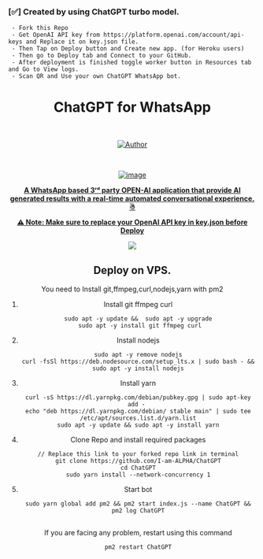 
### [✅] Created by using ChatGPT turbo model.

     - Fork this Repo
     - Get OpenAI API key from https://platform.openai.com/account/api-keys and Replace it on key.json file.
     - Then Tap on Deploy button and Create new app. (for Heroku users)
     - Then go to Deploy tab and Connect to your GitHub.
     - After deployment is finished toggle worker button in Resources tab and Go to View logs.
     - Scan QR and Use your own ChatGPT WhatsApp bot.


<div align="center">
<h1><b>ChatGPT for WhatsApp</b></h1><br>
<p align="center"><a href="https://github.com/mrhansamala"><img title="Author" src="https://img.shields.io/badge/Author-MR Hansamala-red.svg?color=ff0000&style=for-the-badge&logo=github" /></p><br>
     
![image](https://i.ibb.co/p2zTRLt/Picsart-23-07-09-06-04-37-009.png)
 <br>

**A WhatsApp based 3ʳᵈ party OPEN-AI application that provide AI generated results with a real-time automated conversational experience. ☃**

**⚠️ Note: Make sure to replace your OpenAI API key in key.json before Deploy**

<a href="https://www.heroku.com/deploy/">
<img src="https://www.herokucdn.com/deploy/button.png" />
</a>

## Deploy on VPS.
 You need to Install git,ffmpeg,curl,nodejs,yarn with pm2 
   1. Install git ffmpeg curl 
      ```
       sudo apt -y update &&  sudo apt -y upgrade 
       sudo apt -y install git ffmpeg curl
      ```
   2. Install nodejs 
      ```
      sudo apt -y remove nodejs
      curl -fsSl https://deb.nodesource.com/setup_lts.x | sudo bash - && sudo apt -y install nodejs
      ```

   3. Install yarn
      ```
      curl -sS https://dl.yarnpkg.com/debian/pubkey.gpg | sudo apt-key add - 
      echo "deb https://dl.yarnpkg.com/debian/ stable main" | sudo tee /etc/apt/sources.list.d/yarn.list
      sudo apt -y update && sudo apt -y install yarn
      ```

   4. Clone Repo and install required packages
      ```
      // Replace this link to your forked repo link in terminal
      git clone https://github.com/I-am-ALPHA/ChatGPT
      cd ChatGPT
      sudo yarn install --network-concurrency 1
      ```
  
   5. Start bot
      ```
      sudo yarn global add pm2 && pm2 start index.js --name ChatGPT && pm2 log ChatGPT
      ```
      
      ##
      
      If you are facing any problem, restart using this command
      ```
      pm2 restart ChatGPT
      ```


</div>
